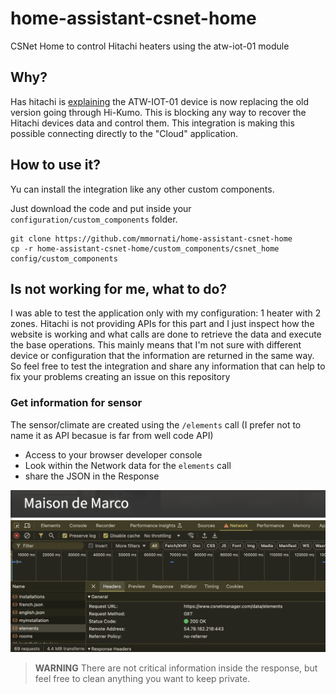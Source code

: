# home-assistant-csnet-home
CSNet Home to control Hitachi heaters using the atw-iot-01 module

## Why?
Has hitachi is [explaining](https://device.report/manual/12211094) the ATW-IOT-01 device is now replacing the old version going through Hi-Kumo. This is blocking any way to recover the Hitachi devices data and control them.
This integration is making this possible connecting directly to the "Cloud" application.

## How to use it?
Yu can install the integration like any other custom components.

Just download the code and put inside your `configuration/custom_components` folder.
```
git clone https://github.com/mmornati/home-assistant-csnet-home
cp -r home-assistant-csnet-home/custom_components/csnet_home config/custom_components
```

## Is not working for me, what to do?
I was able to test the application only with my configuration: 1 heater with 2 zones. Hitachi is not providing APIs for this part and I just inspect how the website is working and what calls are done to retrieve the data and execute the base operations.
This mainly means that I'm not sure with different device or configuration that the information are returned in the same way.
So feel free to test the integration and share any information that can help to fix your problems creating an issue on this repository

### Get information for sensor
The sensor/climate are created using the `/elements` call (I prefer not to name it as API becasue is far from well code API)
* Access to your browser developer console
* Look within the Network data for the `elements` call
* share the JSON in the Response

![Elements](images/elements.png)

> **WARNING**
There are not critical information inside the response, but feel free to clean anything you want to keep private.
